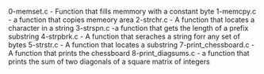 0-memset.c - Function that fills memmory with a constant byte
1-memcpy.c - a function that copies memeory area
2-strchr.c - A function that locates a character in a string
3-strspn.c -a function that gets the length of a prefix substring
4-strpbrk.c - A function that seraches a string forr any set of bytes
 5-strstr.c - A function that locates a substring
7-print_chessboard.c - A function that prints the chessboard
8-print_diagsums.c - a function that prints the sum of two diagonals of a square matrix of integers
